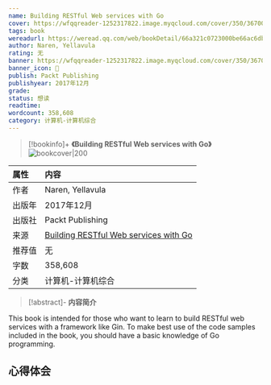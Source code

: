 ```yaml
---
name: Building RESTful Web services with Go
cover: https://wfqqreader-1252317822.image.myqcloud.com/cover/350/36700350/t6_36700350.jpg
tags: book
wereadurl: https://weread.qq.com/web/bookDetail/66a321c0723000be66ac6db
author: Naren, Yellavula
rating: 无
banner: https://wfqqreader-1252317822.image.myqcloud.com/cover/350/36700350/t6_36700350.jpg
banner_icon: 📖
publish: Packt Publishing
publishyear: 2017年12月
grade:
status: 想读
readtime:
wordcount: 358,608
category: 计算机-计算机综合 
---
```


> [!bookinfo]+ **《Building RESTful Web services with Go》**
> ![bookcover|200](https://wfqqreader-1252317822.image.myqcloud.com/cover/350/36700350/t6_36700350.jpg)
>
| 属性   | 内容                                       |
|:------ |:------------------------------------------ |
| 作者   | Naren, Yellavula                           |
| 出版年 | 2017年12月                      |
| 出版社 | Packt Publishing                          |
| 来源   | [Building RESTful Web services with Go](https://weread.qq.com/web/bookDetail/66a321c0723000be66ac6db) |
| 推荐值   | 无                           |
| 字数   | 358,608                        |
| 分类   | 计算机-计算机综合                        |

> [!abstract]- **内容简介**
>
This book is intended for those who want to learn to build RESTful web services with a framework like Gin. To make best use of the code samples included in the book, you should have a basic knowledge of Go programming.

## 心得体会
